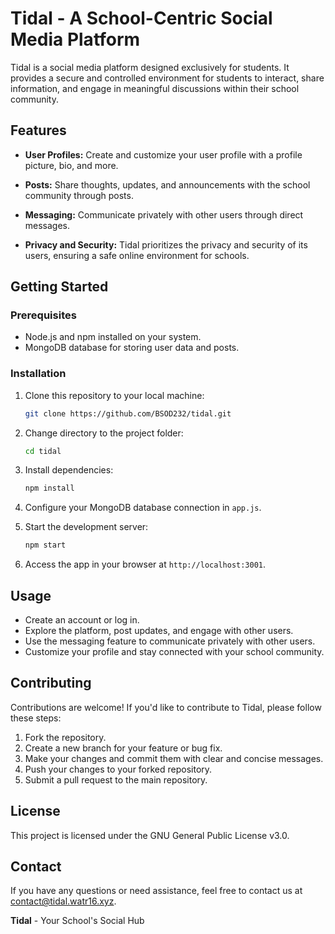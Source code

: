 # Tidal - A School-Centric Social Media Platform

Tidal is a social media platform designed exclusively for students. It provides a secure and controlled environment for students to interact, share information, and engage in meaningful discussions within their school community.

## Features

- **User Profiles:** Create and customize your user profile with a profile picture, bio, and more.

- **Posts:** Share thoughts, updates, and announcements with the school community through posts.

- **Messaging:** Communicate privately with other users through direct messages.
<!-- - **File Sharing:** Share important documents and files related to school projects and activities. -->
<!-- - **Notifications:** Stay updated with real-time notifications for messages, mentions, and more. -->

- **Privacy and Security:** Tidal prioritizes the privacy and security of its users, ensuring a safe online environment for schools.

## Getting Started

### Prerequisites

- Node.js and npm installed on your system.
- MongoDB database for storing user data and posts.

### Installation

1. Clone this repository to your local machine:

   ```bash
   git clone https://github.com/BSOD232/tidal.git
   ```

2. Change directory to the project folder:

    ```bash
    cd tidal
    ```

3. Install dependencies:

    ```bash
    npm install
    ```

4. Configure your MongoDB database connection in `app.js`.
5. Start the development server:

    ```bash
    npm start
    ```

6. Access the app in your browser at `http://localhost:3001`.

## Usage
- Create an account or log in.
- Explore the platform, post updates, and engage with other users.
- Use the messaging feature to communicate privately with other users.
- Customize your profile and stay connected with your school community.

## Contributing
Contributions are welcome! If you'd like to contribute to Tidal, please follow these steps:

1. Fork the repository.
2. Create a new branch for your feature or bug fix.
3. Make your changes and commit them with clear and concise messages.
4. Push your changes to your forked repository.
5. Submit a pull request to the main repository.

## License
This project is licensed under the GNU General Public License v3.0.

## Contact
If you have any questions or need assistance, feel free to contact us at contact@tidal.watr16.xyz.

**Tidal** - Your School's Social Hub